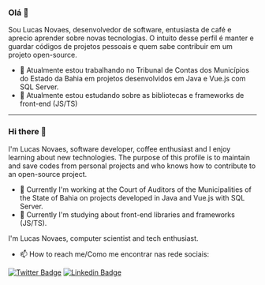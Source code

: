 ### Olá 👋

Sou Lucas Novaes, desenvolvedor de software, entusiasta de café e aprecio aprender sobre novas tecnologias. O intuito desse perfil é manter e guardar códigos de projetos pessoais e quem sabe contribuir em um projeto open-source.

- 🔭 Atualmente estou trabalhando no Tribunal de Contas dos Municípios do Estado da Bahia em projetos desenvolvidos em Java e Vue.js com SQL Server.
- 🌱 Atualmente estou estudando sobre as bibliotecas e frameworks de front-end (JS/TS)

----------------------

### Hi there 👋

I'm Lucas Novaes, software developer, coffee enthusiast and I enjoy learning about new technologies. The purpose of this profile is to maintain and save codes from personal projects and who knows how to contribute to an open-source project.

- 🔭 Currently I'm working at the Court of Auditors of the Municipalities of the State of Bahia on projects developed in Java and Vue.js with SQL Server.
- 🌱 Currently I'm studying about front-end libraries and frameworks (JS/TS).

I'm Lucas Novaes, computer scientist and tech enthusiast.

- 📫 How to reach me/Como me encontrar nas rede sociais:

[![Twitter Badge](https://img.shields.io/badge/-Twitter-1ca0f1?style=flat-square&labelColor=1ca0f1&logo=twitter&logoColor=white&link=https://twitter.com/novaeslucas)](https://twitter.com/novaeslucas)
[![Linkedin Badge](https://img.shields.io/badge/-LinkedIn-blue?style=flat-square&logo=Linkedin&logoColor=white&link=https://www.linkedin.com/in/novaeslucas)](https://www.linkedin.com/in/novaeslucas)


<!--
**novaeslucas/novaeslucas** is a ✨ _special_ ✨ repository because its `README.md` (this file) appears on your GitHub profile.

Here are some ideas to get you started:

- 🔭 I’m currently working on ...
- 🌱 I’m currently learning ...
- 👯 I’m looking to collaborate on ...
- 🤔 I’m looking for help with ...
- 💬 Ask me about ...
- 📫 How to reach me: ...
- 😄 Pronouns: ...
- ⚡ Fun fact: ...
-->

